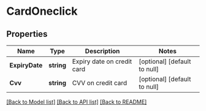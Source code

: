 # CardOneclick

## Properties
Name | Type | Description | Notes
------------ | ------------- | ------------- | -------------
**ExpiryDate** | **string** | Expiry date on credit card | [optional] [default to null]
**Cvv** | **string** | CVV on credit card | [optional] [default to null]

[[Back to Model list]](../README.md#documentation-for-models) [[Back to API list]](../README.md#documentation-for-api-endpoints) [[Back to README]](../README.md)

